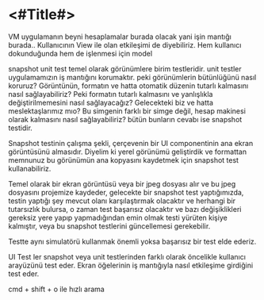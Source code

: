 #  <#Title#>

VM uygulamanın beyni hesaplamalar burada olacak yani işin mantığı burada.. Kullanıcının View ile olan etkileşimi de diyebiliriz. Hem kullanıcı dokunduğunda hem de işlenmesi için model

snapshot unit test temel olarak görünümlere birim testleridir. unit testler uygulamamızın iş mantığını korumaktır. peki görünümlerin bütünlüğünü nasıl koruruz? Görüntünün, formatın ve hatta otomatik düzenin tutarlı kalmasını nasıl sağlayabiliriz? Peki formatın tutarlı kalmasını ve yanlışlıkla değiştirilmemesini nasıl sağlayacağız? Gelecekteki biz ve hatta meslektaşlarımız mıo? Bu simgenin farklı bir simge değil, hesap makinesi olarak kalmasını nasıl sağlayabiliriz? bütün bunların cevabı ise snapshot testidir. 

Snapshot testinin çalışma şekli, çerçevenin bir UI componentinin ana ekran görüntüsünü almasıdır. Diyelim ki yerel görünümü geliştirdik ve formattan memnunuz bu görünümün ana kopyasını kaydetmek için snapshot test kullanabiliriz.

Temel olarak bir ekran görüntüsü veya bir jpeg dosyası alır ve bu jpeg dosyasını projemize kaydeder, gelecekte bir snapshot test yaptığımızda, testin yaptığı şey mevcut olanı karşılaştırmak olacaktır ve herhangi bir tutarsızlık bulursa, o zaman test başarısız olacaktır ve bazı değişiklikleri gereksiz yere yapıp yapmadığından emin olmak testi yürüten kişiye kalmıştır, veya bu snapshot testlerini güncellemesi gerekebilir.

Testte aynı simulatörü kullanmak önemli yoksa başarısız bir test elde ederiz.

UI Test ler snapshot veya unit testlerinden farklı olarak öncelikle kullanıcı arayüzünü test eder. Ekran öğelerinin iş mantığıyla nasıl etkileşime girdiğini test eder. 


cmd + shift + o ile hızlı arama 
